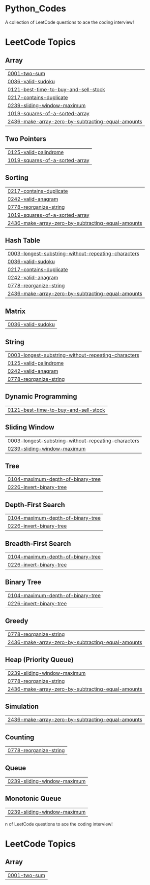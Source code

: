 # Python_Codes
A collection of LeetCode questions to ace the coding interview!

<!---LeetCode Topics Start-->
# LeetCode Topics
## Array
|  |
| ------- |
| [0001-two-sum](https://github.com/Srujana0629/Python_Codes/tree/master/0001-two-sum) |
| [0036-valid-sudoku](https://github.com/Srujana0629/Python_Codes/tree/master/0036-valid-sudoku) |
| [0121-best-time-to-buy-and-sell-stock](https://github.com/Srujana0629/Python_Codes/tree/master/0121-best-time-to-buy-and-sell-stock) |
| [0217-contains-duplicate](https://github.com/Srujana0629/Python_Codes/tree/master/0217-contains-duplicate) |
| [0239-sliding-window-maximum](https://github.com/Srujana0629/Python_Codes/tree/master/0239-sliding-window-maximum) |
| [1019-squares-of-a-sorted-array](https://github.com/Srujana0629/Python_Codes/tree/master/1019-squares-of-a-sorted-array) |
| [2436-make-array-zero-by-subtracting-equal-amounts](https://github.com/Srujana0629/Python_Codes/tree/master/2436-make-array-zero-by-subtracting-equal-amounts) |
## Two Pointers
|  |
| ------- |
| [0125-valid-palindrome](https://github.com/Srujana0629/Python_Codes/tree/master/0125-valid-palindrome) |
| [1019-squares-of-a-sorted-array](https://github.com/Srujana0629/Python_Codes/tree/master/1019-squares-of-a-sorted-array) |
## Sorting
|  |
| ------- |
| [0217-contains-duplicate](https://github.com/Srujana0629/Python_Codes/tree/master/0217-contains-duplicate) |
| [0242-valid-anagram](https://github.com/Srujana0629/Python_Codes/tree/master/0242-valid-anagram) |
| [0778-reorganize-string](https://github.com/Srujana0629/Python_Codes/tree/master/0778-reorganize-string) |
| [1019-squares-of-a-sorted-array](https://github.com/Srujana0629/Python_Codes/tree/master/1019-squares-of-a-sorted-array) |
| [2436-make-array-zero-by-subtracting-equal-amounts](https://github.com/Srujana0629/Python_Codes/tree/master/2436-make-array-zero-by-subtracting-equal-amounts) |
## Hash Table
|  |
| ------- |
| [0003-longest-substring-without-repeating-characters](https://github.com/Srujana0629/Python_Codes/tree/master/0003-longest-substring-without-repeating-characters) |
| [0036-valid-sudoku](https://github.com/Srujana0629/Python_Codes/tree/master/0036-valid-sudoku) |
| [0217-contains-duplicate](https://github.com/Srujana0629/Python_Codes/tree/master/0217-contains-duplicate) |
| [0242-valid-anagram](https://github.com/Srujana0629/Python_Codes/tree/master/0242-valid-anagram) |
| [0778-reorganize-string](https://github.com/Srujana0629/Python_Codes/tree/master/0778-reorganize-string) |
| [2436-make-array-zero-by-subtracting-equal-amounts](https://github.com/Srujana0629/Python_Codes/tree/master/2436-make-array-zero-by-subtracting-equal-amounts) |
## Matrix
|  |
| ------- |
| [0036-valid-sudoku](https://github.com/Srujana0629/Python_Codes/tree/master/0036-valid-sudoku) |
## String
|  |
| ------- |
| [0003-longest-substring-without-repeating-characters](https://github.com/Srujana0629/Python_Codes/tree/master/0003-longest-substring-without-repeating-characters) |
| [0125-valid-palindrome](https://github.com/Srujana0629/Python_Codes/tree/master/0125-valid-palindrome) |
| [0242-valid-anagram](https://github.com/Srujana0629/Python_Codes/tree/master/0242-valid-anagram) |
| [0778-reorganize-string](https://github.com/Srujana0629/Python_Codes/tree/master/0778-reorganize-string) |
## Dynamic Programming
|  |
| ------- |
| [0121-best-time-to-buy-and-sell-stock](https://github.com/Srujana0629/Python_Codes/tree/master/0121-best-time-to-buy-and-sell-stock) |
## Sliding Window
|  |
| ------- |
| [0003-longest-substring-without-repeating-characters](https://github.com/Srujana0629/Python_Codes/tree/master/0003-longest-substring-without-repeating-characters) |
| [0239-sliding-window-maximum](https://github.com/Srujana0629/Python_Codes/tree/master/0239-sliding-window-maximum) |
## Tree
|  |
| ------- |
| [0104-maximum-depth-of-binary-tree](https://github.com/Srujana0629/Python_Codes/tree/master/0104-maximum-depth-of-binary-tree) |
| [0226-invert-binary-tree](https://github.com/Srujana0629/Python_Codes/tree/master/0226-invert-binary-tree) |
## Depth-First Search
|  |
| ------- |
| [0104-maximum-depth-of-binary-tree](https://github.com/Srujana0629/Python_Codes/tree/master/0104-maximum-depth-of-binary-tree) |
| [0226-invert-binary-tree](https://github.com/Srujana0629/Python_Codes/tree/master/0226-invert-binary-tree) |
## Breadth-First Search
|  |
| ------- |
| [0104-maximum-depth-of-binary-tree](https://github.com/Srujana0629/Python_Codes/tree/master/0104-maximum-depth-of-binary-tree) |
| [0226-invert-binary-tree](https://github.com/Srujana0629/Python_Codes/tree/master/0226-invert-binary-tree) |
## Binary Tree
|  |
| ------- |
| [0104-maximum-depth-of-binary-tree](https://github.com/Srujana0629/Python_Codes/tree/master/0104-maximum-depth-of-binary-tree) |
| [0226-invert-binary-tree](https://github.com/Srujana0629/Python_Codes/tree/master/0226-invert-binary-tree) |
## Greedy
|  |
| ------- |
| [0778-reorganize-string](https://github.com/Srujana0629/Python_Codes/tree/master/0778-reorganize-string) |
| [2436-make-array-zero-by-subtracting-equal-amounts](https://github.com/Srujana0629/Python_Codes/tree/master/2436-make-array-zero-by-subtracting-equal-amounts) |
## Heap (Priority Queue)
|  |
| ------- |
| [0239-sliding-window-maximum](https://github.com/Srujana0629/Python_Codes/tree/master/0239-sliding-window-maximum) |
| [0778-reorganize-string](https://github.com/Srujana0629/Python_Codes/tree/master/0778-reorganize-string) |
| [2436-make-array-zero-by-subtracting-equal-amounts](https://github.com/Srujana0629/Python_Codes/tree/master/2436-make-array-zero-by-subtracting-equal-amounts) |
## Simulation
|  |
| ------- |
| [2436-make-array-zero-by-subtracting-equal-amounts](https://github.com/Srujana0629/Python_Codes/tree/master/2436-make-array-zero-by-subtracting-equal-amounts) |
## Counting
|  |
| ------- |
| [0778-reorganize-string](https://github.com/Srujana0629/Python_Codes/tree/master/0778-reorganize-string) |
## Queue
|  |
| ------- |
| [0239-sliding-window-maximum](https://github.com/Srujana0629/Python_Codes/tree/master/0239-sliding-window-maximum) |
## Monotonic Queue
|  |
| ------- |
| [0239-sliding-window-maximum](https://github.com/Srujana0629/Python_Codes/tree/master/0239-sliding-window-maximum) |
<!---LeetCode Topics End-->n of LeetCode questions to ace the coding interview!

<!---LeetCode Topics Start-->
# LeetCode Topics
## Array
|  |
| ------- |
| [0001-two-sum](https://github.com/Srujana0629/Python_Codes/tree/master/0001-two-sum) |
